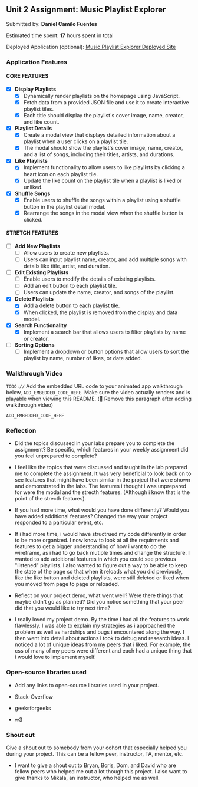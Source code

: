 ## Unit 2 Assignment: Music Playlist Explorer

Submitted by: **Daniel Camilo Fuentes**

Estimated time spent: **17** hours spent in total

Deployed Application (optional): [Music Playlist Explorer Deployed Site](ADD_LINK_HERE)

### Application Features

#### CORE FEATURES

- [X] **Display Playlists**
  - [X] Dynamically render playlists on the homepage using JavaScript.
  - [X] Fetch data from a provided JSON file and use it to create interactive playlist tiles.
  - [X] Each title should display the playlist's cover image, name, creator, and like count.

- [X] **Playlist Details**
  - [X] Create a modal view that displays detailed information about a playlist when a user clicks on a playlist tile.
  - [X] The modal should show the playlist's cover image, name, creator, and a list of songs, including their titles, artists, and durations.

- [X] **Like Playlists**
  - [X] Implement functionality to allow users to like playlists by clicking a heart icon on each playlist tile.
  - [X] Update the like count on the playlist tile when a playlist is liked or unliked.

- [X] **Shuffle Songs**
  - [X] Enable users to shuffle the songs within a playlist using a shuffle button in the playlist detail modal.
  - [X] Rearrange the songs in the modal view when the shuffle button is clicked.

#### STRETCH FEATURES

- [ ] **Add New Playlists**
  - [ ] Allow users to create new playlists.
  - [ ] Users can input playlist name, creator, and add multiple songs with details like title, artist, and duration.

- [ ] **Edit Existing Playlists**
  - [ ] Enable users to modify the details of existing playlists.
  - [ ] Add an edit button to each playlist tile.
  - [ ] Users can update the name, creator, and songs of the playlist.

- [X] **Delete Playlists**
  - [X] Add a delete button to each playlist tile.
  - [X] When clicked, the playlist is removed from the display and data model.

- [X] **Search Functionality**
  - [X] Implement a search bar that allows users to filter playlists by name or creator.

- [ ] **Sorting Options**
  - [ ] Implement a dropdown or button options that allow users to sort the playlist by name, number of likes, or date added.

### Walkthrough Video

`TODO://` Add the embedded URL code to your animated app walkthrough below, `ADD_EMBEDDED_CODE_HERE`. Make sure the video actually renders and is playable when viewing this README. (🚫 Remove this paragraph after adding walkthrough video)

`ADD_EMBEDDED_CODE_HERE`

### Reflection

* Did the topics discussed in your labs prepare you to complete the assignment? Be specific, which features in your weekly assignment did you feel unprepared to complete?

- I feel like the topics that were discussed and taught in the lab prepared me to complete the assignment. It was very beneficial to look back on to see features that might have been similar in the project that were shown
  and demonstrated in the labs. The features i thought i was unprepared for were the modal and the strecth features. (Although i know that is the point of the strecth features).

* If you had more time, what would you have done differently? Would you have added additional features? Changed the way your project responded to a particular event, etc.

- If i had more time, i would have structrued my code differently in order to be more organized. I now know to look at all the requirments and features to get a bigger understanding of how i want to do the wireframe,
  as i had to go back mutiple times and change the structure. I wanted to add additional features in which you could see previous "listened" playlists. I also wanted to figure out a way to be able to keep the state of the
  page so that when it reloads what you did previously, like the like button and deleted playlists, were still deleted or liked when you moved from page to page or reloaded.
  

* Reflect on your project demo, what went well? Were there things that maybe didn't go as planned? Did you notice something that your peer did that you would like to try next time?

- I really loved my project demo. By the time i had all the features to work flawlessly. I was able to explain my strategies as i approached the problem as well as hardships and bugs i encountered along the way.
  I then went into detail about actions i took to debug and research ideas. I noticed a lot of unique ideas from my peers that i liked. For example, the css of many of my peers were different and each had a unique thing that i would love to implement myself.

### Open-source libraries used

- Add any links to open-source libraries used in your project.
  
- Stack-Overflow
- geeksforgeeks
- w3 

### Shout out

Give a shout out to somebody from your cohort that especially helped you during your project. This can be a fellow peer, instructor, TA, mentor, etc.

- I want to give a shout out to Bryan, Boris, Dom, and David who are fellow peers who helped me out a lot though this project. I also want to give thanks to Mikala, an instructor, who helped me as well.
